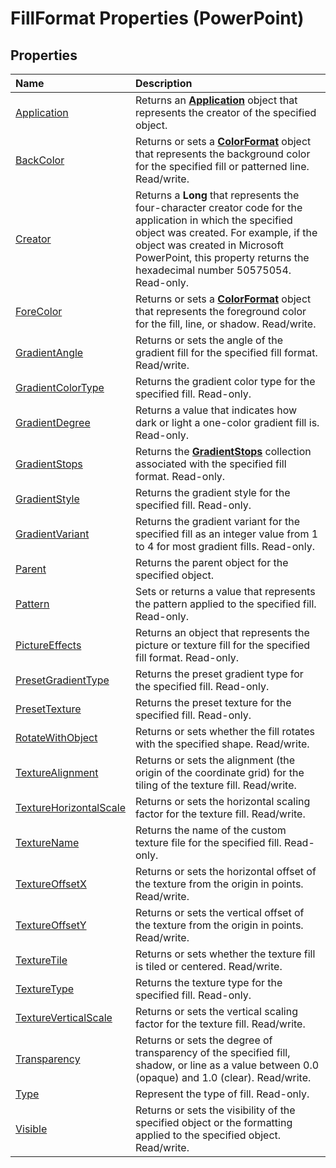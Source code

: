 
# FillFormat Properties (PowerPoint)

## Properties



|**Name**|**Description**|
|:-----|:-----|
|[Application](5ef3dc11-eddf-48a7-4cf6-64149b0bf903.md)|Returns an  **[Application](978c2b99-4271-b953-4283-73b5f3d96f41.md)** object that represents the creator of the specified object.|
|[BackColor](d78fa88b-578d-f469-f2e1-7564ebc91f8d.md)|Returns or sets a  **[ColorFormat](3bfcd08d-65f4-25a3-2d05-77111fbd13e5.md)** object that represents the background color for the specified fill or patterned line. Read/write.|
|[Creator](f2d09239-4438-ac63-41d6-414cda762802.md)|Returns a  **Long** that represents the four-character creator code for the application in which the specified object was created. For example, if the object was created in Microsoft PowerPoint, this property returns the hexadecimal number 50575054. Read-only.|
|[ForeColor](3dc07a0f-d0bc-52c8-e06a-dd0315151742.md)|Returns or sets a  **[ColorFormat](3bfcd08d-65f4-25a3-2d05-77111fbd13e5.md)** object that represents the foreground color for the fill, line, or shadow. Read/write.|
|[GradientAngle](eb5362f0-5d3b-0091-7a83-0a8d58d90438.md)|Returns or sets the angle of the gradient fill for the specified fill format. Read/write.|
|[GradientColorType](90224ee2-80f9-480b-bd1b-678035ded3ef.md)|Returns the gradient color type for the specified fill. Read-only.|
|[GradientDegree](201380df-f7b4-a38c-e615-2eb490b7042c.md)|Returns a value that indicates how dark or light a one-color gradient fill is. Read-only.|
|[GradientStops](dd0c2c5a-81f1-b008-5b2f-5248241ac0db.md)| Returns the **[GradientStops](365949f0-29b3-76e1-1163-2ac870f68f7a.md)** collection associated with the specified fill format. Read-only.|
|[GradientStyle](dca37bf2-1219-d815-7584-97a8665e3420.md)|Returns the gradient style for the specified fill. Read-only.|
|[GradientVariant](32a8a1fd-84aa-fbee-35c5-5bd83b0790c6.md)|Returns the gradient variant for the specified fill as an integer value from 1 to 4 for most gradient fills. Read-only.|
|[Parent](b81440f3-aa91-7a67-0a61-a30cf40e2c29.md)|Returns the parent object for the specified object.|
|[Pattern](843504d6-d9a5-f732-89eb-d2d3d1ea4477.md)|Sets or returns a value that represents the pattern applied to the specified fill. Read-only.|
|[PictureEffects](01897ad5-84c9-f98e-8c2f-9a9e5c13bc2e.md)|Returns an object that represents the picture or texture fill for the specified fill format. Read-only.|
|[PresetGradientType](a9a4f3fc-7350-aba1-394a-10936166ea4c.md)|Returns the preset gradient type for the specified fill. Read-only. |
|[PresetTexture](684d39f9-53d8-4f69-a6ae-c447253ae3a7.md)|Returns the preset texture for the specified fill. Read-only.|
|[RotateWithObject](46197f92-b12a-957f-1ab5-063b0d4d2933.md)|Returns or sets whether the fill rotates with the specified shape. Read/write.|
|[TextureAlignment](e26ca83c-7dc1-4c7b-52a4-3a30669079ea.md)|Returns or sets the alignment (the origin of the coordinate grid) for the tiling of the texture fill. Read/write.|
|[TextureHorizontalScale](3ffaf1b9-0657-96b4-9c28-39c111200f1d.md)|Returns or sets the horizontal scaling factor for the texture fill. Read/write.|
|[TextureName](c8ca47e7-90c8-50b8-2e7e-29e56ec0f70e.md)|Returns the name of the custom texture file for the specified fill. Read-only.|
|[TextureOffsetX](5c0a5dd6-ff18-6094-7e27-0dfe934f2028.md)| Returns or sets the horizontal offset of the texture from the origin in points. Read/write.|
|[TextureOffsetY](f1ba83a3-65ca-dd4c-cb70-f6cb453b824c.md)| Returns or sets the vertical offset of the texture from the origin in points. Read/write.|
|[TextureTile](14d1b329-8d06-b4d6-1ade-aea80f5427ce.md)| Returns or sets whether the texture fill is tiled or centered. Read/write.|
|[TextureType](318e5b2f-7baa-296b-c7ea-0feddb70414c.md)|Returns the texture type for the specified fill. Read-only.|
|[TextureVerticalScale](714f17bd-db5b-4b09-c166-69f25e7a59d5.md)|Returns or sets the vertical scaling factor for the texture fill. Read/write.|
|[Transparency](98b099d7-9149-d306-1a80-f85b89b029c5.md)|Returns or sets the degree of transparency of the specified fill, shadow, or line as a value between 0.0 (opaque) and 1.0 (clear). Read/write.|
|[Type](e7818487-0e6f-3227-487d-94ffeaf85006.md)|Represent the type of fill. Read-only.|
|[Visible](8221347f-4b12-f18a-5d0b-b584ee762bff.md)|Returns or sets the visibility of the specified object or the formatting applied to the specified object. Read/write.|
